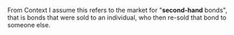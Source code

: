 From Context I assume this refers to the market for "**second-hand** bonds", that is bonds that were sold to an individual, who then re-sold that bond to someone else.
